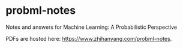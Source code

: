 # probml-notes
Notes and answers for Machine Learning: A Probabilistic Perspective

PDFs are hosted here: https://www.zhihanyang.com/probml-notes.
